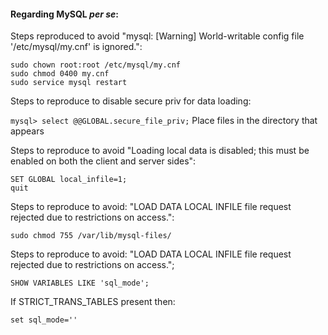 <h4> Regarding MySQL <i>per se</i>:</h4>

Steps reproduced to avoid "mysql: [Warning] World-writable config file '/etc/mysql/my.cnf' is ignored.":
```
sudo chown root:root /etc/mysql/my.cnf
sudo chmod 0400 my.cnf
sudo service mysql restart
```

Steps to reproduce to disable secure priv for data loading:

```mysql> select @@GLOBAL.secure_file_priv;```
Place files in the directory that appears


Steps to reproduce to avoid "Loading local data is disabled; this must be enabled on both the client and server sides":
```
SET GLOBAL local_infile=1;
quit
```


Steps to reproduce to avoid: "LOAD DATA LOCAL INFILE file request rejected due to restrictions on access.":
```
sudo chmod 755 /var/lib/mysql-files/
```

Steps to reproduce to avoid: "LOAD DATA LOCAL INFILE file request rejected due to restrictions on access.";
```
SHOW VARIABLES LIKE 'sql_mode';
```
If STRICT_TRANS_TABLES present then:
```
set sql_mode=''
```
